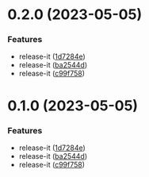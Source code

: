 

# 0.2.0 (2023-05-05)


### Features

* release-it ([1d7284e](https://gitee.com/tow-youngui/tsheep-ui/commits/1d7284e0f95ee5e52b93e01fac2ee275a0a65e6a))
* release-it ([ba2544d](https://gitee.com/tow-youngui/tsheep-ui/commits/ba2544ddd2b2b8e7f2b9f027ca963ecd88086f4f))
* release-it ([c99f758](https://gitee.com/tow-youngui/tsheep-ui/commits/c99f7582130d6f067068b458bbf25420c4abc87b))

# 0.1.0 (2023-05-05)


### Features

* release-it ([1d7284e](https://gitee.com/tow-youngui/tsheep-ui/commits/1d7284e0f95ee5e52b93e01fac2ee275a0a65e6a))
* release-it ([ba2544d](https://gitee.com/tow-youngui/tsheep-ui/commits/ba2544ddd2b2b8e7f2b9f027ca963ecd88086f4f))
* release-it ([c99f758](https://gitee.com/tow-youngui/tsheep-ui/commits/c99f7582130d6f067068b458bbf25420c4abc87b))